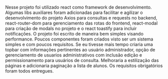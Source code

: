 Nesse projeto foi utilizado react como framework de desenvolvimento.
Algumas libs auxiliares foram adicionadas para facilitar e agilizar o desenvolvimento do projeto
Axios para consultas e requests no backend, react-router-dom para gerenciamento das rotas do frontend,
react-modal para criação de modals no projeto e o react toastify para incluir notificações.
O projeto foi escrito de maneira bem simples visando performance. Poucos componentes foram criados visto ser um sistema 
simples e com poucos requisitos. 
Se eu tivesse mais tempo criaria uma topbar com informações pertinentes ao usuário administrador, opção de gerenciamento de usuarios administrativos
com inclusão edição e permissionamento para usuários de consulta.
Melhoraria a estilização das páginas e adicionaria paginação a lista de alunos.
Os requisitos obrigatórios foram todos entregues.